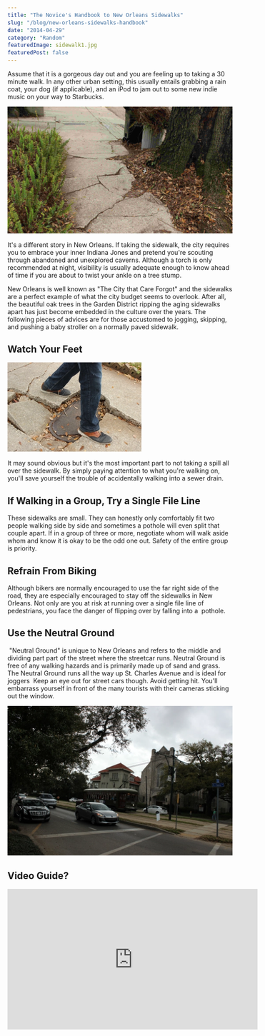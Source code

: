 ```yaml
---
title: "The Novice's Handbook to New Orleans Sidewalks"
slug: "/blog/new-orleans-sidewalks-handbook"
date: "2014-04-29"
category: "Random"
featuredImage: sidewalk1.jpg
featuredPost: false
---
```


Assume that it is a gorgeous day out and you are feeling up to taking a 30 minute walk. In any other urban setting, this usually entails grabbing a rain coat, your dog (if applicable), and an iPod to jam out to some new indie music on your way to Starbucks.

![A sidewalk](./sidewalk1.jpg)

It's a different story in New Orleans. If taking the sidewalk, the city requires you to embrace your inner Indiana Jones and pretend you're scouting through abandoned and unexplored caverns. Although a torch is only recommended at night, visibility is usually adequate enough to know ahead of time if you are about to twist your ankle on a tree stump.

New Orleans is well known as "The City that Care Forgot" and the sidewalks are a perfect example of what the city budget seems to overlook. After all, the beautiful oak trees in the Garden District ripping the aging sidewalks apart has just become embedded in the culture over the years. The following pieces of advices are for those accustomed to jogging, skipping, and pushing a baby stroller on a normally paved sidewalk.

<h2>Watch Your Feet</h2>

![Seriously, watch your feet](./sidewalks2.webp)

It may sound obvious but it's the most important part to not taking a spill all over the sidewalk. By simply paying attention to what you're walking on, you'll save yourself the trouble of accidentally walking into a sewer drain.

<h2>If Walking in a Group, Try a Single File Line</h2>

These sidewalks are small. They can honestly only comfortably fit two people walking side by side and sometimes a pothole will even split that couple apart. If in a group of three or more, negotiate whom will walk aside whom and know it is okay to be the odd one out. Safety of the entire group is priority.

<h2>Refrain From Biking</h2>

Although bikers are normally encouraged to use the far right side of the road, they are especially encouraged to stay off the sidewalks in New Orleans. Not only are you at risk at running over a single file line of pedestrians, you face the danger of flipping over by falling into a &nbsp;pothole.

<h2>Use the Neutral Ground</h2>

<p style="text-align:left;">&nbsp;"Neutral Ground" is unique to New Orleans and refers to the middle and dividing part part of the street where the streetcar runs. Neutral Ground is free of any walking hazards and is primarily made up of sand and grass. The Neutral Ground runs all the way up St. Charles Avenue and is ideal for joggers &nbsp;Keep an eye out for street cars though. Avoid getting hit. You'll embarrass yourself in front of the many tourists with their cameras sticking out the window.

!["Neutral Ground" along St. Charles Avenue](./streetcar.webp)

<h2>Video Guide?</h2>

<div class="youtube-player">
    <iframe width="560" height="315" src="https://www.youtube.com/embed/btdLqf5YsfA" title="YouTube video player" frameborder="0" allow="accelerometer; autoplay; clipboard-write; encrypted-media; gyroscope; picture-in-picture" allowfullscreen></iframe>
</div>
